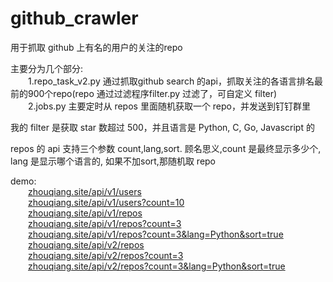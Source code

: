 # github_crawler

用于抓取 github 上有名的用户的关注的repo

主要分为几个部分:
<br/>&emsp;&emsp;1.repo_task_v2.py 通过抓取github search 的api，抓取关注的各语言排名最前的900个repo(repo 通过过滤程序filter.py 过滤了，可自定义 filter)
<br/>&emsp;&emsp;2.jobs.py 主要定时从 repos 里面随机获取一个 repo，并发送到钉钉群里

我的 filter 是获取 star 数超过 500，并且语言是 Python, C, Go, Javascript 的


repos 的 api 支持三个参数 count,lang,sort. 顾名思义,count 是最终显示多少个, lang 是显示哪个语言的, 如果不加sort,那随机取 repo

demo:
    <br/>&emsp;&emsp;[zhouqiang.site/api/v1/users](http://zhouqiang.site/api/v1/users)
    <br/>&emsp;&emsp;[zhouqiang.site/api/v1/users?count=10](http://zhouqiang.site/api/v1/users?count=10)
    <br/>&emsp;&emsp;[zhouqiang.site/api/v1/repos](http://zhouqiang.site/api/v1/repos)
    <br/>&emsp;&emsp;[zhouqiang.site/api/v1/repos?count=3](http://zhouqiang.site/api/v1/repos?count=3)
    <br/>&emsp;&emsp;[zhouqiang.site/api/v1/repos?count=3&lang=Python&sort=true](http://zhouqiang.site/api/v1/repos?count=3&lang=Python&sort=true)
    <br/>&emsp;&emsp;[zhouqiang.site/api/v2/repos](http://zhouqiang.site/api/v2/repos)
    <br/>&emsp;&emsp;[zhouqiang.site/api/v2/repos?count=3](http://zhouqiang.site/api/v2/repos?count=3)
    <br/>&emsp;&emsp;[zhouqiang.site/api/v2/repos?count=3&lang=Python&sort=true](http://zhouqiang.site/api/v2/repos?count=3&lang=Python&sort=true)

